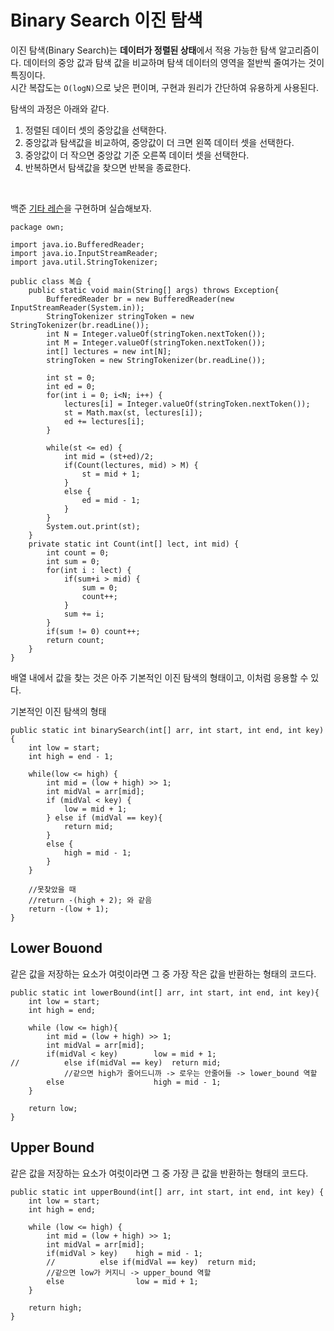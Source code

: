 # Binary Search 이진 탐색
이진 탐색(Binary Search)는 **데이터가 정렬된 상태**에서 적용 가능한 탐색 알고리즘이다. 데이터의 중앙 값과 탐색 값을 비교하며 탐색 데이터의 영역을 절반씩 줄여가는 것이 특징이다.</br>
시간 복잡도는 `O(logN)`으로 낮은 편이며, 구현과 원리가 간단하여 유용하게 사용된다.</br>

탐색의 과정은 아래와 같다.

1. 정렬된 데이터 셋의 중앙값을 선택한다.
2. 중앙값과 탐색값을 비교하여, 중앙값이 더 크면 왼쪽 데이터 셋을 선택한다.
3. 중앙값이 더 작으면 중앙값 기준 오른쪽 데이터 셋을 선택한다.
4. 반복하면서 탐색값을 찾으면 반복을 종료한다.

</br>

백준 [기타 레슨](https://www.acmicpc.net/problem/2343)을 구현하며 실습해보자.
```
package own;

import java.io.BufferedReader;
import java.io.InputStreamReader;
import java.util.StringTokenizer;

public class 복습 {
	public static void main(String[] args) throws Exception{
		BufferedReader br = new BufferedReader(new InputStreamReader(System.in));
		StringTokenizer stringToken = new StringTokenizer(br.readLine());
		int N = Integer.valueOf(stringToken.nextToken());
		int M = Integer.valueOf(stringToken.nextToken());
		int[] lectures = new int[N];
		stringToken = new StringTokenizer(br.readLine());

		int st = 0;
		int ed = 0;
		for(int i = 0; i<N; i++) {
			lectures[i] = Integer.valueOf(stringToken.nextToken());
			st = Math.max(st, lectures[i]);
			ed += lectures[i];
		}
		
		while(st <= ed) {
			int mid = (st+ed)/2;
			if(Count(lectures, mid) > M) {
				st = mid + 1;
			}
			else {
				ed = mid - 1;
			}
		}
		System.out.print(st);
	}
	private static int Count(int[] lect, int mid) {
		int count = 0;
		int sum = 0;
		for(int i : lect) {
			if(sum+i > mid) {
				sum = 0;
				count++;
			}
			sum += i;
		}
		if(sum != 0) count++;
		return count;
	}
}
```
배열 내에서 값을 찾는 것은 아주 기본적인 이진 탐색의 형태이고, 이처럼 응용할 수 있다.</br>

기본적인 이진 탐색의 형태
```
public static int binarySearch(int[] arr, int start, int end, int key) {
	int low = start;
	int high = end - 1;

	while(low <= high) {
		int mid = (low + high) >> 1;
		int midVal = arr[mid];
		if (midVal < key) {
			low = mid + 1;
		} else if (midVal == key){
			return mid;
		}
		else {
			high = mid - 1;
		}
	}

	//못찾았을 때
	//return -(high + 2); 와 같음
	return -(low + 1);
}
```

## Lower Bouond</br>
같은 값을 저장하는 요소가 여럿이라면 그 중 가장 작은 값을 반환하는 형태의 코드다.
```
public static int lowerBound(int[] arr, int start, int end, int key){
	int low = start;
	int high = end;

	while (low <= high){
		int mid = (low + high) >> 1;
		int midVal = arr[mid];
		if(midVal < key)        low = mid + 1;
//			else if(midVal == key)  return mid;
			//같으면 high가 줄어드니까 -> 로우는 안줄어들 -> lower_bound 역할
		else                    high = mid - 1;
	}

	return low;
}
```

## Upper Bound
같은 값을 저장하는 요소가 여럿이라면 그 중 가장 큰 값을 반환하는 형태의 코드다.
```
public static int upperBound(int[] arr, int start, int end, int key) {
	int low = start;
	int high = end;

	while (low <= high) {
		int mid = (low + high) >> 1;
		int midVal = arr[mid];
		if(midVal > key)    high = mid - 1;
		//			else if(midVal == key)  return mid;
		//같으면 low가 커지니 -> upper_bound 역할
		else                low = mid + 1;
	}

	return high;
}
```
